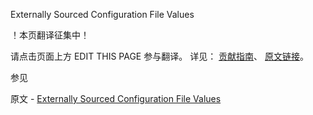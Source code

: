  Externally Sourced Configuration File Values

 ！本页翻译征集中！

请点击页面上方 EDIT THIS PAGE 参与翻译。
详见：
[贡献指南]( https://github.com/JinMuInfo/MongoDB-Manual-zh/blob/master/CONTRIBUTING.md )、
[原文链接](  https://docs.mongodb.com/manual/reference/expansion-directives/  )。

 参见

原文 - [Externally Sourced Configuration File Values]( https://docs.mongodb.com/manual/reference/expansion-directives/ )

